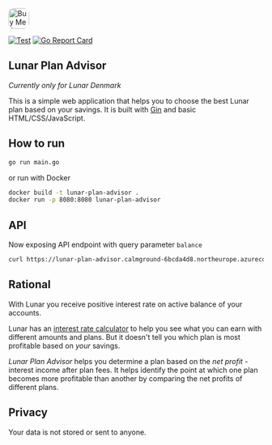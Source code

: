 
<a href="https://www.buymeacoffee.com/romietis00z" target="_blank"><img src="https://cdn.buymeacoffee.com/buttons/default-orange.png" alt="Buy Me A Coffee" height="41" width="" style="border-radius: 10px;"></a>

[![Test](https://github.com/romietis/lunar-plan-advisor/actions/workflows/test.yaml/badge.svg)](https://github.com/romietis/lunar-plan-advisor/actions/workflows/test.yaml)
[![Go Report Card](https://goreportcard.com/badge/github.com/romietis/lunar-plan-advisor)](https://goreportcard.com/report/github.com/romietis/lunar-plan-advisor)

## Lunar Plan Advisor

*Currently only for Lunar Denmark*

This is a simple web application that helps you to choose the best Lunar plan based on
your savings. It is built with [Gin](https://gin-gonic.com/) and basic HTML/CSS/JavaScript.

## How to run

```bash
go run main.go
```

or run with Docker

```bash
docker build -t lunar-plan-advisor .
docker run -p 8080:8080 lunar-plan-advisor
```

## API
Now exposing API endpoint with query parameter `balance`

```bash
curl https://lunar-plan-advisor.calmground-6bcda4d8.northeurope.azurecontainerapps.io/plans?balance=100000
```

## Rational

With Lunar you receive positive interest rate on active balance of your accounts.

Lunar has an
[interest rate calculator](https://www.lunar.app/en/personal/positive-interest-rate-lunar)
to help you see what you can earn with different amounts and plans.
But it doesn't tell you which plan is most profitable based on *your* savings.

*Lunar Plan Advisor* helps you determine a plan based on the
*net profit* - interest income after plan fees.
It helps identify the point at which one plan becomes more profitable than another by
comparing the net profits of different plans.

## Privacy
Your data is not stored or sent to anyone.
